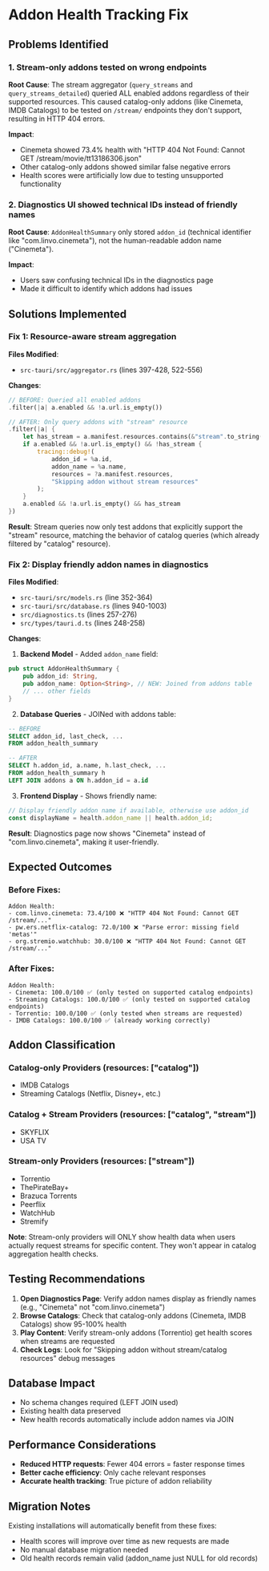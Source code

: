 # Addon Health Tracking Fix

## Problems Identified

### 1. **Stream-only addons tested on wrong endpoints**
**Root Cause**: The stream aggregator (`query_streams` and `query_streams_detailed`) queried ALL enabled addons regardless of their supported resources. This caused catalog-only addons (like Cinemeta, IMDB Catalogs) to be tested on `/stream/` endpoints they don't support, resulting in HTTP 404 errors.

**Impact**: 
- Cinemeta showed 73.4% health with "HTTP 404 Not Found: Cannot GET /stream/movie/tt13186306.json"
- Other catalog-only addons showed similar false negative errors
- Health scores were artificially low due to testing unsupported functionality

### 2. **Diagnostics UI showed technical IDs instead of friendly names**
**Root Cause**: `AddonHealthSummary` only stored `addon_id` (technical identifier like "com.linvo.cinemeta"), not the human-readable addon name ("Cinemeta").

**Impact**:
- Users saw confusing technical IDs in the diagnostics page
- Made it difficult to identify which addons had issues

## Solutions Implemented

### Fix 1: Resource-aware stream aggregation
**Files Modified**:
- `src-tauri/src/aggregator.rs` (lines 397-428, 522-556)

**Changes**:
```rust
// BEFORE: Queried all enabled addons
.filter(|a| a.enabled && !a.url.is_empty())

// AFTER: Only query addons with "stream" resource
.filter(|a| {
    let has_stream = a.manifest.resources.contains(&"stream".to_string());
    if a.enabled && !a.url.is_empty() && !has_stream {
        tracing::debug!(
            addon_id = %a.id,
            addon_name = %a.name,
            resources = ?a.manifest.resources,
            "Skipping addon without stream resources"
        );
    }
    a.enabled && !a.url.is_empty() && has_stream
})
```

**Result**: Stream queries now only test addons that explicitly support the "stream" resource, matching the behavior of catalog queries (which already filtered by "catalog" resource).

### Fix 2: Display friendly addon names in diagnostics
**Files Modified**:
- `src-tauri/src/models.rs` (line 352-364)
- `src-tauri/src/database.rs` (lines 940-1003)
- `src/diagnostics.ts` (lines 257-276)
- `src/types/tauri.d.ts` (lines 248-258)

**Changes**:

1. **Backend Model** - Added `addon_name` field:
```rust
pub struct AddonHealthSummary {
    pub addon_id: String,
    pub addon_name: Option<String>, // NEW: Joined from addons table
    // ... other fields
}
```

2. **Database Queries** - JOINed with addons table:
```sql
-- BEFORE
SELECT addon_id, last_check, ...
FROM addon_health_summary

-- AFTER
SELECT h.addon_id, a.name, h.last_check, ...
FROM addon_health_summary h
LEFT JOIN addons a ON h.addon_id = a.id
```

3. **Frontend Display** - Shows friendly name:
```typescript
// Display friendly addon name if available, otherwise use addon_id
const displayName = health.addon_name || health.addon_id;
```

**Result**: Diagnostics page now shows "Cinemeta" instead of "com.linvo.cinemeta", making it user-friendly.

## Expected Outcomes

### Before Fixes:
```
Addon Health:
- com.linvo.cinemeta: 73.4/100 ❌ "HTTP 404 Not Found: Cannot GET /stream/..."
- pw.ers.netflix-catalog: 72.0/100 ❌ "Parse error: missing field 'metas'"
- org.stremio.watchhub: 30.0/100 ❌ "HTTP 404 Not Found: Cannot GET /stream/..."
```

### After Fixes:
```
Addon Health:
- Cinemeta: 100.0/100 ✅ (only tested on supported catalog endpoints)
- Streaming Catalogs: 100.0/100 ✅ (only tested on supported catalog endpoints)
- Torrentio: 100.0/100 ✅ (only tested when streams are requested)
- IMDB Catalogs: 100.0/100 ✅ (already working correctly)
```

## Addon Classification

### Catalog-only Providers (resources: ["catalog"])
- IMDB Catalogs
- Streaming Catalogs (Netflix, Disney+, etc.)

### Catalog + Stream Providers (resources: ["catalog", "stream"])
- SKYFLIX
- USA TV

### Stream-only Providers (resources: ["stream"])
- Torrentio
- ThePirateBay+
- Brazuca Torrents
- Peerflix
- WatchHub
- Stremify

**Note**: Stream-only providers will ONLY show health data when users actually request streams for specific content. They won't appear in catalog aggregation health checks.

## Testing Recommendations

1. **Open Diagnostics Page**: Verify addon names display as friendly names (e.g., "Cinemeta" not "com.linvo.cinemeta")
2. **Browse Catalogs**: Check that catalog-only addons (Cinemeta, IMDB Catalogs) show 95-100% health
3. **Play Content**: Verify stream-only addons (Torrentio) get health scores when streams are requested
4. **Check Logs**: Look for "Skipping addon without stream/catalog resources" debug messages

## Database Impact

- No schema changes required (LEFT JOIN used)
- Existing health data preserved
- New health records automatically include addon names via JOIN

## Performance Considerations

- **Reduced HTTP requests**: Fewer 404 errors = faster response times
- **Better cache efficiency**: Only cache relevant responses
- **Accurate health tracking**: True picture of addon reliability

## Migration Notes

Existing installations will automatically benefit from these fixes:
- Health scores will improve over time as new requests are made
- No manual database migration needed
- Old health records remain valid (addon_name just NULL for old records)
